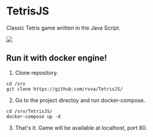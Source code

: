 # TetrisJS
Classic Tetris game written in the Java Script. 

<p align="left">
<img src="https://icecube-eu-305.icedrive.io/thumbnail?p=pGt6eZc4C7XaKsE7k8sxiOQu2vwyANXrFNn93KMn3LxkzhOFHm0jjsAIJfYoawtmTNJHyiVB30aekVWsqQyyhbtcbLpk3RMmWyrjG%2B0fp2TdChfIeMrVm9MOGQBO%2FnYn&w=1280&h=1280&m"></img>
</p>

## Run it with docker engine!
1. Clone repository.
```
cd /srv
git clone https://github.com/rvva/TetrisJS/
```
2. Go to the project directoy and run docker-compose.
```
cd /srv/TetrisJS/
docker-compose up -d
```
3. That's it. Game will be available at localhost, port 80. 

